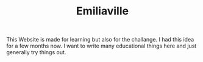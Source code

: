 <h1 align="center">Emiliaville</h1>
<br>

This Website is made for learning but also for the challange. I had this idea for a few months now. I want to write many educational things here and just generally try things out.
